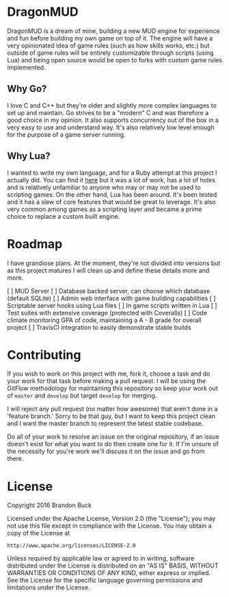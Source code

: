 # DragonMUD

DragonMUD is a dream of mine, building a new MUD engine for experience and fun
before building my own game on top of it. The engine will have a very opinionated
idea of game rules (such as how skills works, etc.) but outside of game rules
will be entirely customizable through scripts (using Lua) and being open source
would be open to forks with custom game rules implemented.

## Why Go?

I love C and C++ but they're older and slightly more complex languages to set
up and maintain. Go strives to be a "modern" C and was therefore a good choice
in my opinion. It also supports concurrency out of the box in a very easy to use
and understand way. It's also relatively low level enough for the purpose of
a game server running.

## Why Lua?

I wanted to write my own language, and for a Ruby attempt at this project I
actually did. You can find it [here](https://github.com/bbuck/eleetscript) but
it was a lot of work, has a lot of holes and is relatively unfamiliar to anyone
who may or may not be used to scripting games. On the other hand, Lua has been
around. It's been tested and it has a slew of core features that would be
great to leverage. It's also very common among games as a scripting layer and
became a prime choice to replace a custom built engine.

# Roadmap

I have grandiose plans. At the moment, they're not divided into versions but as
this project matures I will clean up and define these details more and more.

 [ ] MUD Server
 [ ] Database backed server, can choose which database (default SQLite)
 [ ] Admin web interface with game building capabilities
 [ ] Scriptable server hooks using Lua files
 [ ] In game scripts written in Lua
 [ ] Test suites with extensive coverage (protected with Coveralls)
 [ ] Code climate monitoring GPA of code, maintaining a A - B grade for overall
     project
 [ ] TravisCI integration to easily demonstrate stable builds
 
# Contributing

If you wish to work on this project with me, fork it, choose a task and do your
work for that task before making a pull request. I will be using the GitFlow
methodology for maintaining this repository so keep your work out of `master`
and `develop` but target `develop` for merging.

I will reject any pull request (no matter how awesome) that aren't done in a
'feature branch.' Sorry to be that guy, but I want to keep this project clean
and I want the master branch to represent the latest stable codebase.

Do all of your work to resolve an issue on the original repository, if an issue
doesn't exist for what you want to do then create one for it. If I'm unsure of
the necessity for you're work we'll discuss it on the issue and go from there.

# License

Copyright 2016 Brandon Buck

Licensed under the Apache License, Version 2.0 (the "License");
you may not use this file except in compliance with the License.
You may obtain a copy of the License at

    http://www.apache.org/licenses/LICENSE-2.0

Unless required by applicable law or agreed to in writing, software
distributed under the License is distributed on an "AS IS" BASIS,
WITHOUT WARRANTIES OR CONDITIONS OF ANY KIND, either express or implied.
See the License for the specific language governing permissions and
limitations under the License.
